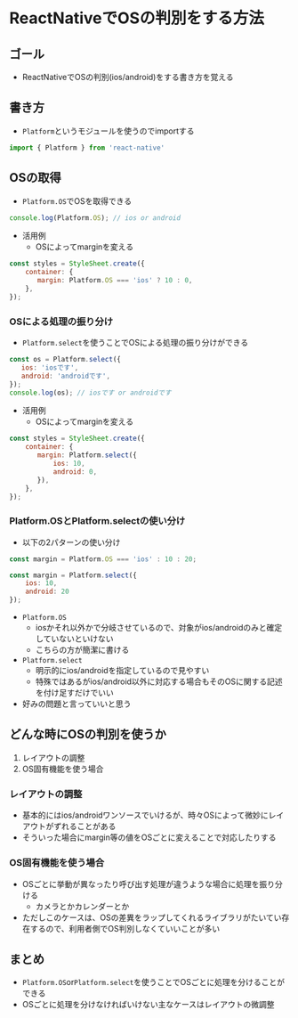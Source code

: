 # ReactNativeでOSの判別をする方法

## ゴール

- ReactNativeでOSの判別(ios/android)をする書き方を覚える

## 書き方

- `Platform`というモジュールを使うのでimportする

```js
import { Platform } from 'react-native'
```

## OSの取得

- `Platform.OS`でOSを取得できる

```js
console.log(Platform.OS); // ios or android
```

- 活用例
    - OSによってmarginを変える

```js
const styles = StyleSheet.create({
    container: {
       margin: Platform.OS === 'ios' ? 10 : 0,
    },
});
```

### OSによる処理の振り分け

- `Platform.select`を使うことでOSによる処理の振り分けができる

```js
const os = Platform.select({
   ios: 'iosです',
   android: 'androidです',
});
console.log(os); // iosです or androidです
```

- 活用例
    - OSによってmarginを変える

```js
const styles = StyleSheet.create({
    container: {
       margin: Platform.select({
           ios: 10,
           android: 0,
       }),
    },
});
```

### Platform.OSとPlatform.selectの使い分け

- 以下の2パターンの使い分け

```js
const margin = Platform.OS === 'ios' : 10 : 20;
```

```js
const margin = Platform.select({
    ios: 10,
    android: 20
});
```

- `Platform.OS`
    - iosかそれ以外かで分岐させているので、対象がios/androidのみと確定していないといけない
    - こちらの方が簡潔に書ける
- `Platform.select`
    - 明示的にios/androidを指定しているので見やすい
    - 特殊ではあるがios/android以外に対応する場合もそのOSに関する記述を付け足すだけでいい
- 好みの問題と言っていいと思う

## どんな時にOSの判別を使うか

1. レイアウトの調整
2. OS固有機能を使う場合

### レイアウトの調整

- 基本的にはios/androidワンソースでいけるが、時々OSによって微妙にレイアウトがずれることがある
- そういった場合にmargin等の値をOSごとに変えることで対応したりする

### OS固有機能を使う場合

- OSごとに挙動が異なったり呼び出す処理が違うような場合に処理を振り分ける
    - カメラとかカレンダーとか
- ただしこのケースは、OSの差異をラップしてくれるライブラリがたいてい存在するので、利用者側でOS判別しなくていいことが多い

## まとめ

- `Platform.OS`or`Platform.select`を使うことでOSごとに処理を分けることができる
- OSごとに処理を分けなければいけない主なケースはレイアウトの微調整

